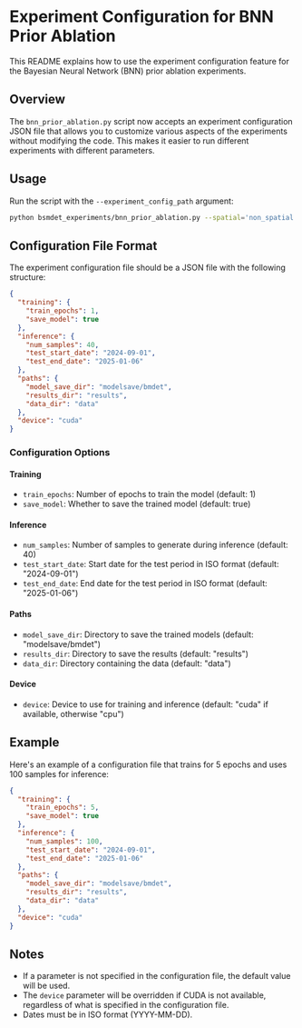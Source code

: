 # Experiment Configuration for BNN Prior Ablation

This README explains how to use the experiment configuration feature for the Bayesian Neural Network (BNN) prior ablation experiments.

## Overview

The `bnn_prior_ablation.py` script now accepts an experiment configuration JSON file that allows you to customize various aspects of the experiments without modifying the code. This makes it easier to run different experiments with different parameters.

## Usage

Run the script with the `--experiment_config_path` argument:

```bash
python bsmdet_experiments/bnn_prior_ablation.py --spatial='non_spatial' --prior_param_grid_path='cfgs/bmdet/mixture_model_grid.json' --experiment_config_path='cfgs/bmdet/experiment_config.json'
```

## Configuration File Format

The experiment configuration file should be a JSON file with the following structure:

```json
{
  "training": {
    "train_epochs": 1,
    "save_model": true
  },
  "inference": {
    "num_samples": 40,
    "test_start_date": "2024-09-01",
    "test_end_date": "2025-01-06"
  },
  "paths": {
    "model_save_dir": "modelsave/bmdet",
    "results_dir": "results",
    "data_dir": "data"
  },
  "device": "cuda"
}
```

### Configuration Options

#### Training

- `train_epochs`: Number of epochs to train the model (default: 1)
- `save_model`: Whether to save the trained model (default: true)

#### Inference

- `num_samples`: Number of samples to generate during inference (default: 40)
- `test_start_date`: Start date for the test period in ISO format (default: "2024-09-01")
- `test_end_date`: End date for the test period in ISO format (default: "2025-01-06")

#### Paths

- `model_save_dir`: Directory to save the trained models (default: "modelsave/bmdet")
- `results_dir`: Directory to save the results (default: "results")
- `data_dir`: Directory containing the data (default: "data")

#### Device

- `device`: Device to use for training and inference (default: "cuda" if available, otherwise "cpu")

## Example

Here's an example of a configuration file that trains for 5 epochs and uses 100 samples for inference:

```json
{
  "training": {
    "train_epochs": 5,
    "save_model": true
  },
  "inference": {
    "num_samples": 100,
    "test_start_date": "2024-09-01",
    "test_end_date": "2025-01-06"
  },
  "paths": {
    "model_save_dir": "modelsave/bmdet",
    "results_dir": "results",
    "data_dir": "data"
  },
  "device": "cuda"
}
```

## Notes

- If a parameter is not specified in the configuration file, the default value will be used.
- The `device` parameter will be overridden if CUDA is not available, regardless of what is specified in the configuration file.
- Dates must be in ISO format (YYYY-MM-DD).
